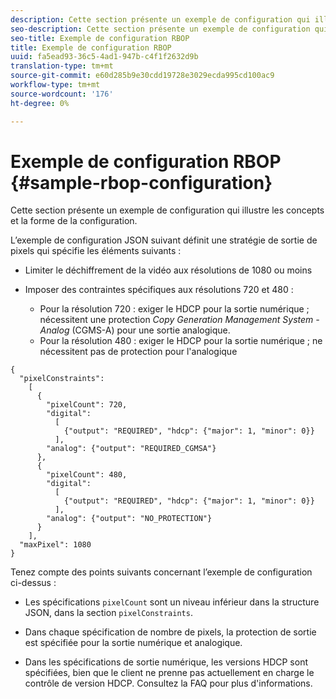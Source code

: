 ```yaml
---
description: Cette section présente un exemple de configuration qui illustre les concepts et la forme de la configuration.
seo-description: Cette section présente un exemple de configuration qui illustre les concepts et la forme de la configuration.
seo-title: Exemple de configuration RBOP
title: Exemple de configuration RBOP
uuid: fa5ead93-36c5-4ad1-947b-c4f1f2632d9b
translation-type: tm+mt
source-git-commit: e60d285b9e30cdd19728e3029ecda995cd100ac9
workflow-type: tm+mt
source-wordcount: '176'
ht-degree: 0%

---
```



# Exemple de configuration RBOP {#sample-rbop-configuration}

Cette section présente un exemple de configuration qui illustre les concepts et la forme de la configuration.

L’exemple de configuration JSON suivant définit une stratégie de sortie de pixels qui spécifie les éléments suivants :

* Limiter le déchiffrement de la vidéo aux résolutions de 1080 ou moins
* Imposer des contraintes spécifiques aux résolutions 720 et 480 :

   * Pour la résolution 720 : exiger le HDCP pour la sortie numérique ; nécessitent une protection *Copy Generation Management System - Analog* (CGMS-A) pour une sortie analogique.
   * Pour la résolution 480 : exiger le HDCP pour la sortie numérique ; ne nécessitent pas de protection pour l&#39;analogique

```
{ 
  "pixelConstraints":  
    [ 
      { 
        "pixelCount": 720, 
        "digital": 
          [ 
            {"output": "REQUIRED", "hdcp": {"major": 1, "minor": 0}} 
          ], 
        "analog": {"output": "REQUIRED_CGMSA"} 
      }, 
      { 
        "pixelCount": 480, 
        "digital":  
          [ 
            {"output": "REQUIRED", "hdcp": {"major": 1, "minor": 0}} 
          ], 
        "analog": {"output": "NO_PROTECTION"} 
      } 
    ], 
  "maxPixel": 1080 
}
```

Tenez compte des points suivants concernant l’exemple de configuration ci-dessus :

* Les spécifications `pixelCount` sont un niveau inférieur dans la structure JSON, dans la section `pixelConstraints`.

* Dans chaque spécification de nombre de pixels, la protection de sortie est spécifiée pour la sortie numérique et analogique.
* Dans les spécifications de sortie numérique, les versions HDCP sont spécifiées, bien que le client ne prenne pas actuellement en charge le contrôle de version HDCP. Consultez la FAQ pour plus d&#39;informations.

